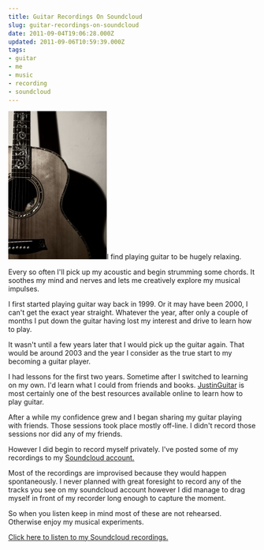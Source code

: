 ```yaml
---
title: Guitar Recordings On Soundcloud
slug: guitar-recordings-on-soundcloud
date: 2011-09-04T19:06:28.000Z
updated: 2011-09-06T10:59:39.000Z
tags:
- guitar
- me
- music
- recording
- soundcloud
---
```


<a href="http://blog.harrywolff.com/2011/09/guitar-recordings-on-soundcloud/sony-dsc/" rel="attachment wp-att-1701"><img src="/images/posts/2011/09/guitar-200x300.jpg" alt="" title="guitar" width="200" height="300" class="alignleft size-medium wp-image-1701" /></a>I find playing guitar to be hugely relaxing.

Every so often I'll pick up my acoustic and begin strumming some chords. It soothes my mind and nerves and lets me creatively explore my musical impulses.

I first started playing guitar way back in 1999. Or it may have been 2000, I can't get the exact year straight. Whatever the year, after only a couple of months I put down the guitar having lost my interest and drive to learn how to play.

It wasn't until a few years later that I would pick up the guitar again. That would be around 2003 and the year I consider as the true start to my becoming a guitar player.
<!--more-->
I had lessons for the first two years. Sometime after I switched to learning on my own. I'd learn what I could from friends and books. <a href="http://www.justinguitar.com/">JustinGuitar</a> is most certainly one of the best resources available online to learn how to play guitar.

After a while my confidence grew and I began sharing my guitar playing with friends. Those sessions took place mostly off-line. I didn't record those sessions nor did any of my friends.

However I did begin to record myself privately. I've posted some of my recordings to my <a href="http://soundcloud.com/harrywolff/">Soundcloud account.</a>

Most of the recordings are improvised because they would happen spontaneously. I never planned with great foresight to record any of the tracks you see on my soundcloud account however I did manage to drag myself in front of my recorder long enough to capture the moment.

So when you listen keep in mind most of these are not rehearsed. Otherwise enjoy my musical experiments.

<a href="http://soundcloud.com/harrywolff">Click here to listen to my Soundcloud recordings.</a>
